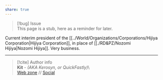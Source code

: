 ```yaml
---  
share: true  
---  
```

> [!bug] Issue  
> This page is a stub, here as a reminder for later.  
  
Current interim president of the [[../World/Organizations/Corporations/Hijiya Corporation|Hijiya Corporation]], in place of [[./RD&PZ/Nozomi Hijiya|Nozomi Hijiya]]. Very business.  
  
-----  
> [!cite] Author info  
> **Kit** - *(AKA Kerosyn, or QuickFastly)*\  
> [Web zone](https://kerosyn.link) // [Social](https://a.tripulse.link/@kit)